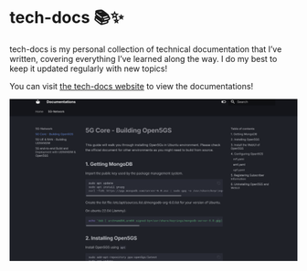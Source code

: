 # tech-docs 📚✨

tech-docs is my personal collection of technical documentation that I’ve written, covering everything I’ve learned along the way. I do my best to keep it updated regularly with new topics!

You can visit [the tech-docs website](https://slynj.github.io/tech-docs/) to view the documentations!

![image.png](img/image.png)